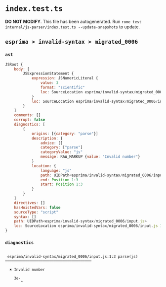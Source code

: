 # `index.test.ts`

**DO NOT MODIFY**. This file has been autogenerated. Run `rome test internal/js-parser/index.test.ts --update-snapshots` to update.

## `esprima > invalid-syntax > migrated_0006`

### `ast`

```javascript
JSRoot {
	body: [
		JSExpressionStatement {
			expression: JSNumericLiteral {
				value: 3
				format: "scientific"
				loc: SourceLocation esprima/invalid-syntax/migrated_0006/input.js 1:0-1:3
			}
			loc: SourceLocation esprima/invalid-syntax/migrated_0006/input.js 1:0-1:3
		}
	]
	comments: []
	corrupt: false
	diagnostics: [
		{
			origins: [{category: "parse"}]
			description: {
				advice: []
				category: ["parse"]
				categoryValue: "js"
				message: RAW_MARKUP {value: "Invalid number"}
			}
			location: {
				language: "js"
				path: UIDPath<esprima/invalid-syntax/migrated_0006/input.js>
				end: Position 1:3
				start: Position 1:3
			}
		}
	]
	directives: []
	hasHoistedVars: false
	sourceType: "script"
	syntax: []
	path: UIDPath<esprima/invalid-syntax/migrated_0006/input.js>
	loc: SourceLocation esprima/invalid-syntax/migrated_0006/input.js 1:0-2:0
}
```

### `diagnostics`

```

 esprima/invalid-syntax/migrated_0006/input.js:1:3 parse(js) ━━━━━━━━━━━━━━━━━━━━━━━━━━━━━━━━━━━━━━━

  ✖ Invalid number

    3e-
       ^


```
